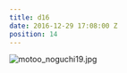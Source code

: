 ```yaml
---
title: d16
date: 2016-12-29 17:08:00 Z
position: 14
---
```


![motoo_noguchi19.jpg](/uploads/motoo_noguchi19.jpg)